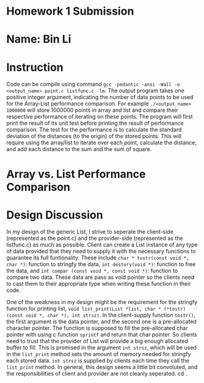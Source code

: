 # Homework 1 Submission

# Name: Bin Li

# Instruction

Code can be compile using command `gcc -pedantic -ansi -Wall -o <output_name> point.c listfunc.c -lm`. The output program takes one positive integer argument, indicating the number of data points to be used for the Array-List performance comparison. For example `./<output_name> 1000000` will store 1000000 points in array and list and compare their respective performance of iterating on these points. The program will first print the result of its unit test before printing the result of performance comparison. The test for the performance is to calculate the standard deviation of the distances (to the origin) of the stored points. This will require using the array/list to iterate over each point, calculate the distance, and add each distance to the sum and the sum of square.

# Array vs. List Performance Comparison 

# Design Discussion

In my design of the generic List, I strive to seperate the client-side (represented as the point.c) and the provider-side (represented as the listfunc.c) as much as possible. Client can create a List instance of any type of data provided that they need to supply it with the necessary functions to guarantee its full funtionality. These include `char * tostr(const void *, char *)`: function to stringfy the data, `int destory(void *)`: function to free the data, and `int compar (const void *, const void *)`: function to compare two data. These data are pass as void pointer so the clients need to cast them to their appropriate type when writing these function in their code. 

One of the weakness in my design might be the requirement for the stringfy function for printing list, `void list_print(List *list, char * (*tostr)(const void *, char *), int strsz)`. In the client-supply function `tostr()`, the first argument is the data pointer, and the second one is a pre-allocated character pointer. The function is supposed to fill the pre-allocated char pointer with using c function `sprintf` and return that char pointer. So clients need to trust that the provider of List will provide a big enough allocated buffer to fill. This is promised in the argument `int strsz`, which will be used in the `list_print` method sets the amount of memory needed for stringfy each stored data. `int strsz` is supplied by clients each time they call the `list_print` method. In general, this design seems a little bit convoluted, and the responsibilities of client and provider are not cleanly seperated.
cd .